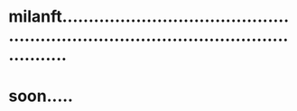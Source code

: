 # milanft...........................................................................................................
# soon.....
